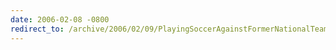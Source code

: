 ```yaml
---
date: 2006-02-08 -0800
redirect_to: /archive/2006/02/09/PlayingSoccerAgainstFormerNationalTeamPlayers.aspx/
---
```


